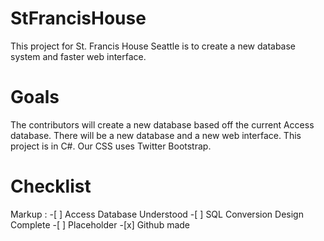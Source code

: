 # StFrancisHouse
This project for St. Francis House Seattle is to create a new database system and faster web interface.


# Goals
The contributors will create a new database based off the current Access database.
There will be a new database and a new web interface.
This project is in C#.
Our CSS uses Twitter Bootstrap.


# Checklist
Markup : -[ ] Access Database Understood 
         -[ ] SQL Conversion Design Complete
         -[ ] Placeholder
         -[x] Github made

